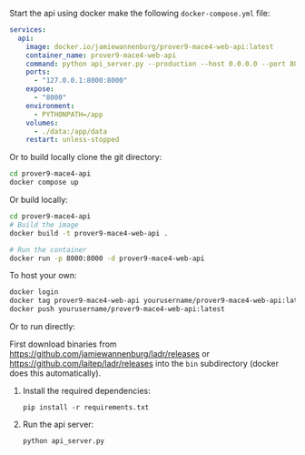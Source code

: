 
Start the api using docker make the following `docker-compose.yml` file:

```yaml
services:
  api:
    image: docker.io/jamiewannenburg/prover9-mace4-web-api:latest
    container_name: prover9-mace4-web-api
    command: python api_server.py --production --host 0.0.0.0 --port 8000
    ports:
      - "127.0.0.1:8000:8000"
    expose:
      - "8000"
    environment:
      - PYTHONPATH=/app
    volumes:
      - ./data:/app/data
    restart: unless-stopped
```

Or to build locally clone the git directory:

```bash
cd prover9-mace4-api
docker compose up
```

Or build locally:

```bash
cd prover9-mace4-api
# Build the image
docker build -t prover9-mace4-web-api .

# Run the container
docker run -p 8000:8000 -d prover9-mace4-web-api
```

To host your own:

```bash
docker login
docker tag prover9-mace4-web-api yourusername/prover9-mace4-web-api:latest
docker push yourusername/prover9-mace4-web-api:latest
```

Or to run directly:

First download binaries from https://github.com/jamiewannenburg/ladr/releases or https://github.com/laitep/ladr/releases into the `bin` subdirectory (docker does this automatically).

1. Install the required dependencies:
   ```
   pip install -r requirements.txt
   ```

2. Run the api server:
   ```
   python api_server.py
   ```
